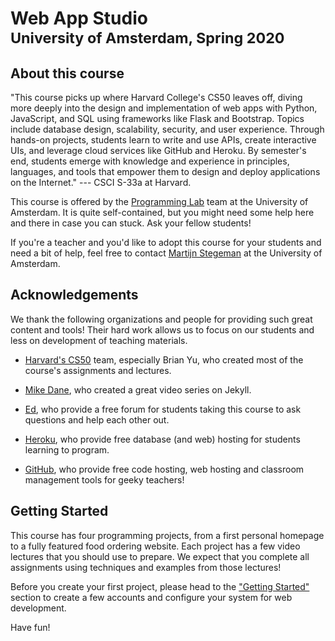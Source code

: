# Web App Studio<br><small>University of Amsterdam, Spring 2020</small>

## About this course

"This course picks up where Harvard College's CS50 leaves off, diving more deeply into the design and implementation of web apps with Python, JavaScript, and SQL using frameworks like Flask and Bootstrap. Topics include database design, scalability, security, and user experience. Through hands-on projects, students learn to write and use APIs, create interactive UIs, and leverage cloud services like GitHub and Heroku. By semester's end, students emerge with knowledge and experience in principles, languages, and tools that empower them to design and deploy applications on the Internet." --- CSCI S-33a at Harvard.

This course is offered by the [Programming Lab](https://www.mprog.nl/) team at the University of Amsterdam. It is quite self-contained, but you might need some help here and there in case you can stuck. Ask your fellow students!

If you're a teacher and you'd like to adopt this course for your students and need a bit of help, feel free to contact [Martijn Stegeman](mailto:help@mprog.nl) at the University of Amsterdam. 

## Acknowledgements

We thank the following organizations and people for providing such great content and tools! Their hard work allows us to focus on our students and less on development of teaching materials.

- [Harvard's CS50](https://cs50.harvard.edu/web) team, especially Brian Yu, who created most of the course's assignments and lectures.

- [Mike Dane](https://www.youtube.com/channel/UCvmINlrza7JHB1zkIOuXEbw), who created a great video series on Jekyll.

- [Ed](http://edstem.org), who provide a free forum for students taking this course to ask questions and help each other out.

- [Heroku](https://www.heroku.com), who provide free database (and web) hosting for students learning to program.

- [GitHub](https://education.github.com), who provide free code hosting, web hosting and classroom management tools for geeky teachers!

## Getting Started

This course has four programming projects, from a first personal homepage to a fully featured food ordering website. Each project has a few video lectures that you should use to prepare. We expect that you complete all assignments using techniques and examples from those lectures!

Before you create your first project, please head to the ["Getting Started"](/start) section to create a few accounts and configure your system for web development.

Have fun!
